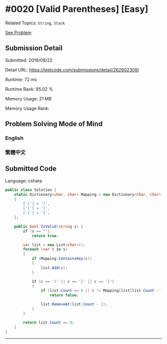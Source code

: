 # #0020 [Valid Parentheses] [Easy]

Related Topics: `String`, `Stack`

[See Problem](https://leetcode.com/problems/valid-parentheses/)

## Submission Detail

Submitted: 2019/09/22

Detail URL: https://leetcode.com/submissions/detail/262902309/

Runtime: 72 ms

Runtime Rank: 95.02 %

Memory Usage: 21 MB

Memory Usage Rank:

## Problem Solving Mode of Mind

### English

### 繁體中文

## Submitted Code

Language: csharp

```csharp
public class Solution {
    static Dictionary<char, char> Mapping = new Dictionary<char, char>()
    {
        ['('] = ')',
        ['['] = ']',
        ['{'] = '}',
    };

    public bool IsValid(string s) {
        if (s == "")
            return true;

        var list = new List<char>();
        foreach (var c in s)
        {
            if (Mapping.ContainsKey(c))
            {
                list.Add(c);
            }

            if (c == ')' || c == ']' || c == '}')
            {
                if (list.Count == 0 || c != Mapping[list[list.Count - 1]])
                    return false;

                list.RemoveAt(list.Count - 1);
            }
        }

        return list.Count == 0;
    }
}
```

---

